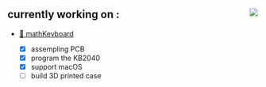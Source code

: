 ## currently working on :  <img align="right" src="https://github-readme-stats.vercel.app/api/top-langs/?username=felop&layout=compact&theme=github_dark&exclude_repo=clock-on-the-block&langs_count=8"/>

- <a href="https://github.com/felop/mathKeyboard">🧮 mathKeyboard<a/>
  - [X] assempling PCB
  - [X] program the KB2040
  - [X] support macOS
  - [ ] build 3D printed case

